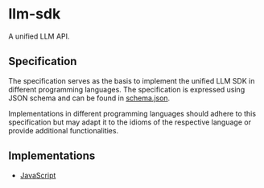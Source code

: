 # llm-sdk

A unified LLM API.

## Specification

The specification serves as the basis to implement the unified LLM SDK in different programming languages. The specification is expressed using JSON schema and can be found in [schema.json](../schema/schema.json).

Implementations in different programming languages should adhere to this specification but may adapt it to the idioms of the respective language or provide additional functionalities.

## Implementations

- [JavaScript](./javascript/README.md)

